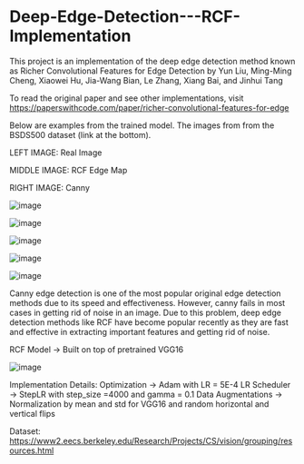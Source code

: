 # Deep-Edge-Detection---RCF-Implementation

This project is an implementation of the deep edge detection method known as Richer Convolutional Features for Edge Detection by Yun Liu, Ming-Ming Cheng, Xiaowei Hu, Jia-Wang Bian, Le Zhang, Xiang Bai, and Jinhui Tang

To read the original paper and see other implementations, visit https://paperswithcode.com/paper/richer-convolutional-features-for-edge

Below are examples from the trained model. The images from from the BSDS500 dataset (link at the bottom). 

LEFT IMAGE: Real Image

MIDDLE IMAGE: RCF Edge Map

RIGHT IMAGE: Canny


![image](https://github.com/nickd16/Deep-Edge-Detection---RCF-Implementation/assets/108239710/72d2a0ef-73f3-4df8-9f08-440ea7012b4d)


![image](https://github.com/nickd16/Deep-Edge-Detection---RCF-Implementation/assets/108239710/45bd96e0-1aa9-409b-92de-c055847105c5)


![image](https://github.com/nickd16/Deep-Edge-Detection---RCF-Implementation/assets/108239710/6241d1ff-49b1-4546-8411-b12d73b5c565)


![image](https://github.com/nickd16/Deep-Edge-Detection---RCF-Implementation/assets/108239710/0a7c6810-c0c5-4460-af31-84b1515bad09)


![image](https://github.com/nickd16/Deep-Edge-Detection---RCF-Implementation/assets/108239710/3f2a1dfd-8750-4cbc-bcd8-acce3a083bd7)


Canny edge detection is one of the most popular original edge detection methods due to its speed and effectiveness. However, canny fails in most cases in getting rid of noise in an image. Due to this problem, deep edge detection methods like RCF have become popular recently as they are fast and effective in extracting important features and getting rid of noise. 


RCF Model -> Built on top of pretrained VGG16 

![image](https://github.com/nickd16/Deep-Edge-Detection---RCF-Implementation/assets/108239710/c933d490-b650-45d4-8ffa-5d4c089e642e)


Implementation Details:
Optimization -> Adam with LR = 5E-4
LR Scheduler -> StepLR with step_size =4000 and gamma = 0.1
Data Augmentations -> Normalization by mean and std for VGG16 and random horizontal and vertical flips

Dataset: https://www2.eecs.berkeley.edu/Research/Projects/CS/vision/grouping/resources.html
